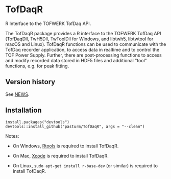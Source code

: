 # TofDaqR
R Interface to the TOFWERK TofDaq API.

The TofDaqR package provides a R interface to the TOFWERK TofDaq API (TofDaqDll, 
TwH5Dll, TwToolDll for Windows, and libtwh5, libtwtool for macOS and Linux). 
TofDaqR functions can be used to communicate with the TofDaq recorder 
application, to access data in realtime and to control the TOF Power Supply. 
Further, there are post-processing functions to access and modify recorded data 
stored in HDF5 files and additional "tool" functions, e.g. for peak fitting.

## Version history
See [NEWS](https://github.com/pasturm/TofDaqR/blob/master/NEWS).

## Installation
```
install.packages("devtools")
devtools::install_github("pasturm/TofDaqR", args = "--clean")
```

Notes:

* On Windows, [Rtools](https://cran.r-project.org/bin/windows/Rtools/) is required to install TofDaqR.

* On Mac, [Xcode](https://developer.apple.com/xcode/) is required to install TofDaqR.

* On Linux, `sudo apt-get install r-base-dev` (or similar) is required to install TofDaqR.
